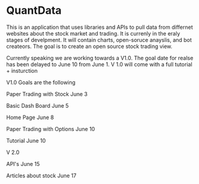 # QuantData

This is an application that uses libraries and APIs to pull data from differnet websites about the stock market and trading. It is currenly in the eraly stages of develpment. It will contain charts, open-soruce anayslis, and bot createors. The goal is to create an 
open source stock trading view. 

Currently speaking we are working towards a V1.0. The goal date for realse has been delayed to June 10 from June 1. V 1.0 will come with a full tutorial + insturction 

V1.0 Goals are the following 

Paper Trading with Stock June 3

Basic Dash Board June 5 

Home Page June 8 

Paper Trading with Options June 10

Tutorial June 10 

V 2.0

API's June 15 

Articles about stock June 17 
